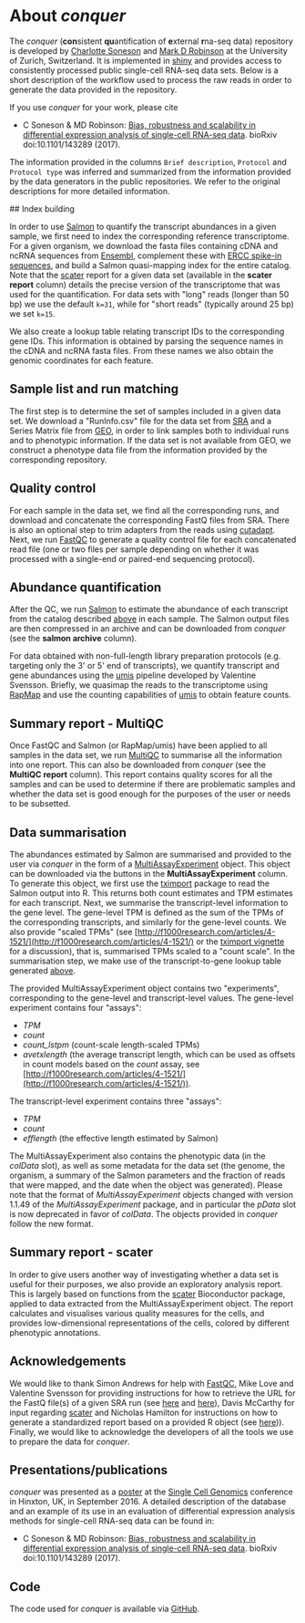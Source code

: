 # About *conquer*

The *conquer* (**con**sistent **qu**antification of **e**xternal **r**na-seq data) repository is developed by [Charlotte Soneson](mailto:charlotte.soneson@imls.uzh.ch) and [Mark D Robinson](mailto:mark.robinson@imls.uzh.ch) at the University of Zurich, Switzerland. It is implemented in [shiny](http://shiny.rstudio.com/) and provides access to consistently processed public single-cell RNA-seq data sets. Below is a short description of the workflow used to process the raw reads in order to generate the data provided in the repository.

If you use *conquer* for your work, please cite

* C Soneson & MD Robinson: [Bias, robustness and scalability in differential expression analysis of single-cell RNA-seq data](http://biorxiv.org/content/early/2017/05/28/143289). bioRxiv doi:10.1101/143289 (2017).

The information provided in the columns `Brief description`, `Protocol` and `Protocol type` was inferred and summarized from the information provided by the data generators in the public repositories. We refer to the original descriptions for more detailed information. 

<a name="indexing"/>
</a>
## Index building

In order to use [Salmon](https://combine-lab.github.io/salmon/) to quantify the transcript abundances in a given sample, we first need to index the corresponding reference transcriptome. For a given organism, we download the fasta files containing cDNA and ncRNA sequences from [Ensembl](http://www.ensembl.org/info/data/ftp/index.html), complement these with [ERCC spike-in sequences](https://www.thermofisher.com/order/catalog/product/4456739), and build a Salmon  quasi-mapping index for the entire catalog. Note that the [scater](https://bioconductor.org/packages/devel/bioc/html/scater.html) report for a given data set (available in the **scater report** column) details the precise version of the transcriptome that was used for the quantification. For data sets with "long" reads (longer than 50 bp) we use the default `k=31`, while for "short reads" (typically around 25 bp) we set `k=15`. 

We also create a lookup table relating transcript IDs to the corresponding gene IDs. This information is obtained by parsing the sequence names in the cDNA and ncRNA fasta files. From these names we also obtain the genomic coordinates for each feature. 

## Sample list and run matching

The first step is to determine the set of samples included in a given data set. We download a "RunInfo.csv" file for the data set from [SRA](http://www.ncbi.nlm.nih.gov/sra) and a Series Matrix file from [GEO](http://www.ncbi.nlm.nih.gov/geo/), in order to link samples both to individual runs and to phenotypic information. If the data set is not available from GEO, we construct a phenotype data file from the information provided by the corresponding repository. 

## Quality control

For each sample in the data set, we find all the corresponding runs, and download and concatenate the corresponding FastQ files from SRA. There is also an optional step to trim adapters from the reads using [cutadapt](http://cutadapt.readthedocs.io/en/stable/guide.html). Next, we run [FastQC](http://www.bioinformatics.babraham.ac.uk/projects/fastqc/) to generate a quality control file for each concatenated read file (one or two files per sample depending on whether it was processed with a single-end or paired-end sequencing protocol). 

## Abundance quantification

After the QC, we run [Salmon](https://combine-lab.github.io/salmon/) to estimate the abundance of each transcript from the catalog described [above](#indexing) in each sample. The Salmon output files are then compressed in an archive and can be downloaded from *conquer* (see the **salmon archive** column).

For data obtained with non-full-length library preparation protocols (e.g. targeting only the 3' or 5' end of transcripts), we quantify transcript and gene abundances using the [umis](https://github.com/vals/umis) pipeline developed by Valentine Svensson. Briefly, we quasimap the reads to the transcriptome using [RapMap](https://github.com/COMBINE-lab/RapMap) and use the counting capabilities of [umis](https://github.com/vals/umis) to obtain feature counts. 

## Summary report - MultiQC

Once FastQC and Salmon (or RapMap/umis) have been applied to all samples in the data set, we run [MultiQC](http://multiqc.info/) to summarise all the information into one report. This can also be downloaded from *conquer* (see the **MultiQC report** column). This report contains quality scores for all the samples and can be used to determine if there are problematic samples and whether the data set is good enough for the purposes of the user or needs to be subsetted.

## Data summarisation

The abundances estimated by Salmon are summarised and provided to the user via *conquer* in the form of a [MultiAssayExperiment](https://bioconductor.org/packages/devel/bioc/html/MultiAssayExperiment.html) object. This object can be downloaded via the buttons in the **MultiAssayExperiment** column. To generate this object, we first use the [tximport](https://bioconductor.org/packages/release/bioc/html/tximport.html) package to read the Salmon output into R. This returns both count estimates and TPM estimates for each transcript. Next, we summarise the transcript-level information to the gene level. The gene-level TPM is defined as the sum of the TPMs of the corresponding transcripts, and similarly for the gene-level counts. We also provide "scaled TPMs" (see [http://f1000research.com/articles/4-1521/](http://f1000research.com/articles/4-1521/) or the [tximport vignette](https://bioconductor.org/packages/release/bioc/vignettes/tximport/inst/doc/tximport.html) for a discussion), that is, summarised TPMs scaled to a "count scale". In the summarisation step, we make use of the transcript-to-gene lookup table generated [above](#indexing).

The provided MultiAssayExperiment object contains two "experiments", corresponding to the gene-level and transcript-level values. The gene-level experiment contains four "assays": 

- *TPM*
- *count*
- *count_lstpm* (count-scale length-scaled TPMs)
- *avetxlength* (the average transcript length, which can be used as offsets in count models based on the *count* assay, see [http://f1000research.com/articles/4-1521/](http://f1000research.com/articles/4-1521/)).  

The transcript-level experiment contains three "assays":

- *TPM*
- *count*
- *efflength* (the effective length estimated by Salmon)

The MultiAssayExperiment also contains the phenotypic data (in the *colData* slot), as well as some metadata for the data set (the genome, the organism, a summary of the Salmon parameters and the fraction of reads that were mapped, and the date when the object was generated). Please note that the format of *MultiAssayExperiment* objects changed with version 1.1.49 of the *MultiAssayExperiment* package, and in particular the *pData* slot is now deprecated in favor of *colData*. The objects provided in *conquer* follow the new format. 

## Summary report - scater

In order to give users another way of investigating whether a data set is useful for their purposes, we also provide an exploratory analysis report. This is largely based on functions from the [scater](https://bioconductor.org/packages/devel/bioc/html/scater.html) Bioconductor package, applied to data extracted from the MultiAssayExperiment object. The report calculates and visualises various quality measures for the cells, and provides low-dimensional representations of the cells, colored by different phenotypic annotations. 

## Acknowledgements

We would like to thank Simon Andrews for help with [FastQC](http://www.bioinformatics.babraham.ac.uk/projects/fastqc/), Mike Love and Valentine Svensson for providing instructions for how to retrieve the URL for the FastQ file(s) of a given SRA run (see [here](https://gist.github.com/mikelove/f539631f9e187a8931d34779436a1c01) and [here](http://www.nxn.se/valent/streaming-rna-seq-data-from-ena)), Davis McCarthy for input regarding [scater](https://bioconductor.org/packages/devel/bioc/html/scater.html) and Nicholas Hamilton for instructions on how to generate a standardized report based on a provided R object (see [here](http://stackoverflow.com/questions/37097535/generate-report-in-r))). Finally, we would like to acknowledge the developers of all the tools we use to prepare the data for *conquer*. 

## Presentations/publications

*conquer* was presented as a [poster](http://imlspenticton.uzh.ch/robinson_lab/conquer/presentation/Soneson-poster-singlecellgenomics-2016.pdf) at the [Single Cell Genomics](https://coursesandconferences.wellcomegenomecampus.org/events/item.aspx?e=596) conference in Hinxton, UK, in September 2016. A detailed description of the database and an example of its use in an evaluation of differential expression analysis methods for single-cell RNA-seq data can be found in:

* C Soneson & MD Robinson: [Bias, robustness and scalability in differential expression analysis of single-cell RNA-seq data](http://biorxiv.org/content/early/2017/05/28/143289). bioRxiv doi:10.1101/143289 (2017).


## Code

The code used for *conquer* is available via [GitHub](https://github.com/markrobinsonuzh/conquer).
